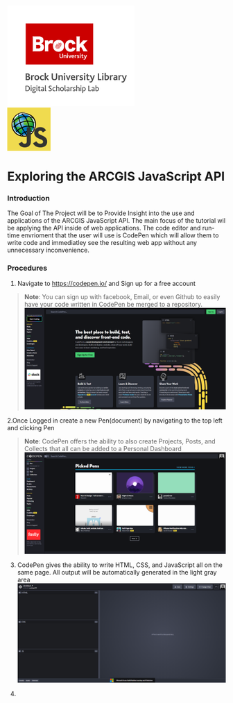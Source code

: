 ![DSL Logo][dsllogo]\
<img src="esrijs.png" width="100" height="100" />

# Exploring the ARCGIS JavaScript API

### Introduction
The Goal of The Project will be to Provide Insight into the use and applications of the ARCGIS JavaScript API. The main focus of the tutorial wil be applying the API inside of web applications. The code editor and run-time envrioment that the user will use is CodePen which will allow them to write code and immediatley see the resulting web app without any unnecessary inconvenience.

### Procedures

1. Navigate to https://codepen.io/ and Sign up for a free account
>**Note**: You can sign up with facebook, Email, or even Github to easily have your code written in CodePen be merged to a repository.
![CodePen HomePage][Logo1]

2.Once Logged in create a new Pen(document) by navigating to the top left and clicking Pen
>**Note**: CodePen offers the ability to also create Projects, Posts, and Collects that all can be added to a Personal Dashboard
![Logged In][Logo2]

3. CodePen gives the ability to write HTML, CSS, and JavaScript all on the same page. All output will be automatically generated in the light gray area
![Pen][Logo3]

4. 





<!--- Please use reference style images so that it is easier to update pictures later --->

[dsllogo]: dsl_logo.png
[Logo1]:LOGO1.PNG
[Logo2]:LOGO2.PNG
[Logo3]:LOGO3.PNG



